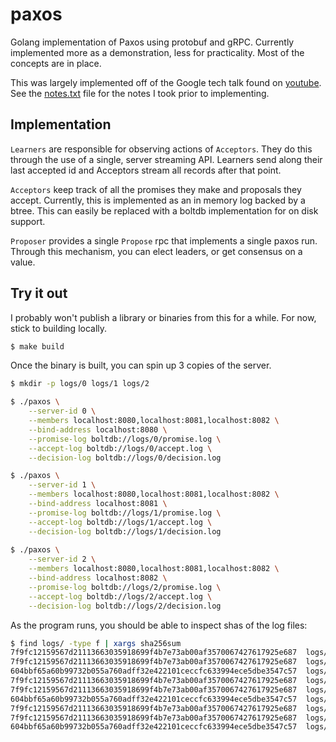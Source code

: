 # paxos

Golang implementation of Paxos using protobuf and gRPC.
Currently implemented more as a demonstration, less for practicality.
Most of the concepts are in place.

This was largely implemented off of the Google tech talk found on [youtube](https://www.youtube.com/watch?v=d7nAGI_NZPk).
See the [notes.txt](notes.txt) file for the notes I took prior to implementing.

## Implementation

`Learners` are responsible for observing actions of `Acceptors`.
They do this through the use of a single, server streaming API.
Learners send along their last accepted id and Acceptors stream all records after that point.

`Acceptors` keep track of all the promises they make and proposals they accept.
Currently, this is implemented as an in memory log backed by a btree.
This can easily be replaced with a boltdb implementation for on disk support. 

`Proposer` provides a single `Propose` rpc that implements a single paxos run.
Through this mechanism, you can elect leaders, or get consensus on a value.

## Try it out

I probably won't publish a library or binaries from this for a while.
For now, stick to building locally. 

```bash
$ make build
```

Once the binary is built, you can spin up 3 copies of the server.

```bash
$ mkdir -p logs/0 logs/1 logs/2

$ ./paxos \
    --server-id 0 \
    --members localhost:8080,localhost:8081,localhost:8082 \
    --bind-address localhost:8080 \
    --promise-log boltdb://logs/0/promise.log \
    --accept-log boltdb://logs/0/accept.log \
    --decision-log boltdb://logs/0/decision.log

$ ./paxos \
    --server-id 1 \
    --members localhost:8080,localhost:8081,localhost:8082 \
    --bind-address localhost:8081 \
    --promise-log boltdb://logs/1/promise.log \
    --accept-log boltdb://logs/1/accept.log \
    --decision-log boltdb://logs/1/decision.log
    
$ ./paxos \
    --server-id 2 \
    --members localhost:8080,localhost:8081,localhost:8082 \
    --bind-address localhost:8082 \
    --promise-log boltdb://logs/2/promise.log \
    --accept-log boltdb://logs/2/accept.log \
    --decision-log boltdb://logs/2/decision.log
```

As the program runs, you should be able to inspect shas of the log files:

```bash
$ find logs/ -type f | xargs sha256sum 
7f9fc12159567d21113663035918699f4b7e73ab00af3570067427617925e687  logs/0/accept.log
7f9fc12159567d21113663035918699f4b7e73ab00af3570067427617925e687  logs/0/decision.log
604bbf65a60b99732b055a760adff32e422101ceccfc633994ece5dbe3547c57  logs/0/promise.log
7f9fc12159567d21113663035918699f4b7e73ab00af3570067427617925e687  logs/1/accept.log
7f9fc12159567d21113663035918699f4b7e73ab00af3570067427617925e687  logs/1/decision.log
604bbf65a60b99732b055a760adff32e422101ceccfc633994ece5dbe3547c57  logs/1/promise.log
7f9fc12159567d21113663035918699f4b7e73ab00af3570067427617925e687  logs/2/accept.log
7f9fc12159567d21113663035918699f4b7e73ab00af3570067427617925e687  logs/2/decision.log
604bbf65a60b99732b055a760adff32e422101ceccfc633994ece5dbe3547c57  logs/2/promise.log
```
